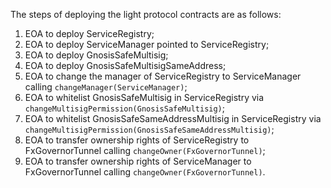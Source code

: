 The steps of deploying the light protocol contracts are as follows:

1. EOA to deploy ServiceRegistry;
2. EOA to deploy ServiceManager pointed to ServiceRegistry;
3. EOA to deploy GnosisSafeMultisig;
4. EOA to deploy GnosisSafeMultisigSameAddress;
5. EOA to change the manager of ServiceRegistry to ServiceManager calling `changeManager(ServiceManager)`;
6. EOA to whitelist GnosisSafeMultisig in ServiceRegistry via `changeMultisigPermission(GnosisSafeMultisig)`;
7. EOA to whitelist GnosisSafeSameAddressMultisig in ServiceRegistry via `changeMultisigPermission(GnosisSafeSameAddressMultisig)`;
8. EOA to transfer ownership rights of ServiceRegistry to FxGovernorTunnel calling `changeOwner(FxGovernorTunnel)`;
9. EOA to transfer ownership rights of ServiceManager to FxGovernorTunnel calling `changeOwner(FxGovernorTunnel)`.